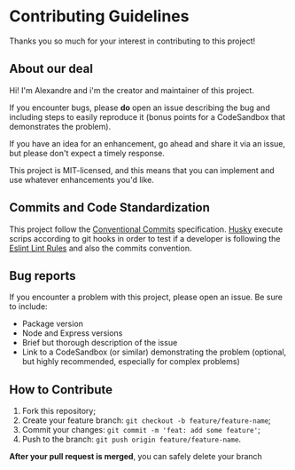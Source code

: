 # Contributing Guidelines

Thanks you so much for your interest in contributing to this project!

## About our deal

Hi! I'm Alexandre and i'm the creator and maintainer of this project.

If you encounter bugs, please **do** open an issue describing the bug and including steps to easily reproduce it (bonus points for a CodeSandbox that demonstrates the problem).

If you have an idea for an enhancement, go ahead and share it via an issue, but please don't expect a timely response.

This project is MIT-licensed, and this means that you can implement and use whatever enhancements you'd like.

## Commits and Code Standardization

This project follow the [Conventional Commits](https://www.conventionalcommits.org/en/v1.0.0/) specification. [Husky](https://github.com/typicode/husky) execute scrips according to git hooks in order to test if a developer is following the [Eslint Lint Rules](https://github.com/monteiro-alexandre/pomodoro-timer/blob/master/.eslintrc.js) and also the commits convention.

## Bug reports

If you encounter a problem with this project, please open an issue. Be sure to include:

- Package version
- Node and Express versions
- Brief but thorough description of the issue
- Link to a CodeSandbox (or similar) demonstrating the problem (optional, but highly recommended, especially for complex problems)

## How to Contribute

1. Fork this repository;
2. Create your feature branch: `git checkout -b feature/feature-name`;
3. Commit your changes: `git commit -m 'feat: add some feature'`;
4. Push to the branch: `git push origin feature/feature-name`.

**After your pull request is merged**, you can safely delete your branch